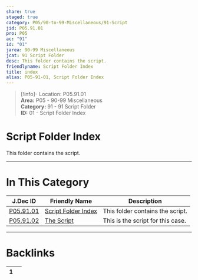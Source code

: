 ```yaml
---  
share: true  
staged: true  
category: P05/90-to-99-Miscellaneous/91-Script  
jid: P05.91.01  
pro: P05  
ac: "91"  
id: "01"  
jarea: 90-99 Miscellaneous  
jcat: 91 Script Folder  
desc: This folder contains the script.  
friendlyname: Script Folder Index  
title: index  
alias: P05-91-01, Script Folder Index  
---  
```

  
>[!info]- Location: P05.91.01  
>**Area:** P05 - 90-99 Miscellaneous  
>**Category:** 91 - 91 Script Folder  
>**ID:** 01 - Script Folder Index  
  
# Script Folder Index  
  
This folder contains the script.  
   
  
  
---  
# In This Category  
  
| J.Dec ID                                                                                    | Friendly Name                                                                                 | Description                       |  
| ------------------------------------------------------------------------------------------- | --------------------------------------------------------------------------------------------- | --------------------------------- |  
| [P05.91.01](index.md)         | [Script Folder Index](index.md) | This folder contains the script.  |  
| [P05.91.02](./92-The-Script.md) | [The Script](./92-The-Script.md)  | This is the script for this case. |  
  
  
---  
# Backlinks  
<div><table class="dataview table-view-table"><thead class="table-view-thead"><tr class="table-view-tr-header"><th class="table-view-th"><span></span><span class="dataview small-text">1</span></th><th class="table-view-th"><span></span></th></tr></thead><tbody class="table-view-tbody"></tbody></table></div>